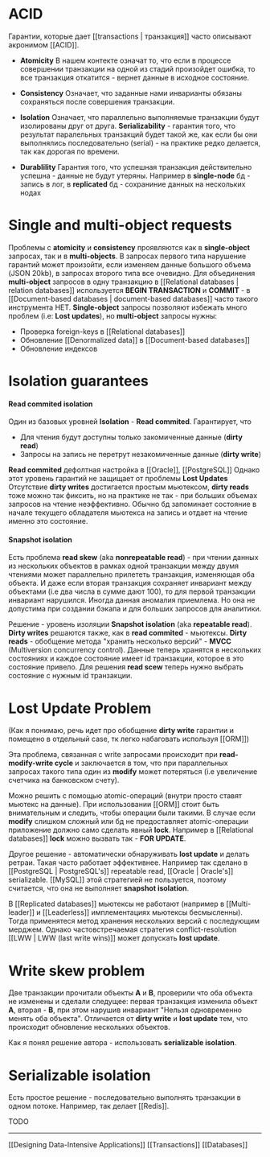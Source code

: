 

# ACID

Гарантии, которые дает [[transactions | транзакция]] часто описывают акронимом [[ACID]].

-  **Atomicity**
	 В нашем контекте означат то, что если в процессе совершении транзакции на одной из стадий произойдет ошибка, то все транзакция откатится - вернет данные в исходное состояние.
- **Consistency**
Означает, что заданные нами инварианты обязаны сохраняться после совершения транзакции.
-  **Isolation**
Означает, что параллельно выполняемые транзакции будут изолированы друг от друга.
**Serializability** - гарантия того, что результат паралельных транзакций будет такой же, как если бы они выполнялись последовательно (serial)  - на практике редко делается, так как дорогая по времени.

- **Durablility**
Гарантия того, что успешная транзакция действительно успешна - данные не будут утеряны.
Например в **single-node** бд - запись в лог, в **replicated** бд - сохраниние данных на нескольких нодах

# Single and multi-object requests

Проблемы с **atomicity** и **consistency** проявляются как в **single-object** запросах, так и в **multi-objects**. В запросах первого типа нарушение гарантий может произойти, если изменяем данные большого объема (JSON 20kb), в запросах второго типа все очевидно. Для объединения **multi-object** запросов в одну транзакцию в [[Relational databases | relation databases]] используется **BEGIN TRANSACTION** и **COMMIT** - в [[Document-based databases | document-based databases]] часто такого инструмента НЕТ. **Single-object** запросы позволяют избежать много проблем (i.e: **Lost updates**), но **multi-object** запросы нужны:
- Проверка foreign-keys в [[Relational databases]]
- Обновление [[Denormalized data]] в [[Document-based databases]]
- Обновление индексов

# Isolation guarantees
#### Read commited isolation

Один из базовых уровней **Isolation** - **Read commited**. Гарантирует, что
- Для чтения будут доступны только закомиченные данные (**dirty read**)
- Запросы на запись не перетрут незакомиченные данные (**dirty write**)

**Read commited** дефолтная настройка в [[Oracle]], [[PostgreSQL]]
Однако этот уровень гарантий не защищает от проблемы **Lost Updates**
Отсутствие **dirty writes** достигается простым мьютексом, **dirty reads** тоже можно так фиксить, но на практике не так - при больших объемах запросов на чтение неэффективно. Обычно бд запоминает состояние в начале текущего обладателя мьютекса на запись и отдает на чтение именно это состояние.
#### Snapshot isolation

Есть проблема **read skew** (aka **nonrepeatable read**) - при чтении данных из нескольких объектов в рамках одной транзакции между двумя чтениями может параллельно прилететь транзакция, изменяющая оба объекта. И даже если вторая транзакция сохраняет инвариант между объектами (i.e два числа в сумме дают 100), то для первой транзакции инвариант нарушился. Иногда данная аномалия приемлема. Но она не допустима при создании бэкапа и для больших запросов для аналитики.

Решение - уровень изоляции **Snapshot isolation** (aka **repeatable read**). **Dirty writes** решаются также, как в **read commited** - мьютексы. **Dirty reads** - обобщение метода "хранить несколько версий" - **MVCC** (Multiversion concurrency control). Данные теперь хранятся в нескольких состояниях и каждое состояние имеет id транзакции, которое в это состояние привело. Для решения **read scew** теперь нужно выбрать состояние с нужным id транзакции.

# Lost Update Problem

(Как я понимаю, речь идет про обобщение **dirty write** гарантии и помещено в отдельный case, тк легко набаговать используя [[ORM]])

Эта проблема, связанная с write запросами происходит при **read-modify-write cycle** и заключается в том, что при параллельных запросах такого типа один из **modify** может потеряться (i.e увеличение счетчика на банковском счету). 

Можно решить с помощью atomic-операций (внутри просто ставят мьютекс на данные). При использовании [[ORM]] стоит быть внимательным и следить, чтобы операции были такими. В случае если **modify** слишком сложный или бд не предоставляет atomic-операции приложение должно само сделать явный **lock**. Например в [[Relational databases]] **lock** можно вызвать так - **FOR UPDATE**.

Другое решение - автоматически обнаруживать **lost  update** и делать ретраи. Такая часто работает эффективнее. Например так сделано в [[PostgreSQL | PostgreSQL's]] repeatable read,  [[Oracle | Oracle's]] serializable. [[MySQL]] этой стратегией не пользуется, поэтому считается, что она не выполняет **snapshot isolation**.

В [[Replicated databases]] мьютексы не работают (например в [[Multi-leader]] и [[Leaderless]] имплементациях мьютексы бесмысленны). Тогда применятеся метод хранения нескольких версий с последующим мерджем. Однако частовстречаемая стратегия conflict-resolution [[LWW | LWW (last write wins)]] может допускать **lost update**.

# Write skew problem

Две транзакции прочитали объекты **A** и **B**, проверили что оба объекта не изменены и сделали следущее: первая транзакция изменила объект **A**, вторая - **B**, при этом нарушив инвариант "Нельзя одновременно менять оба объекта". Отличается от **dirty write** и **lost update** тем, что происходит обновление нескольких объектов.

Как я понял решение автора - использовать **serializable isolation**.

# Serializable isolation

Есть простое решение - последовательно выполнять транзакции в одном потоке. Например, так делает [[Redis]].


TODO





***
[[Designing Data-Intensive Applications]]
[[Transactions]]
[[Databases]]